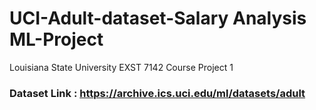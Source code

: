 # UCI-Adult-dataset-Salary Analysis ML-Project
Louisiana State University EXST 7142 Course Project 1
### Dataset Link : https://archive.ics.uci.edu/ml/datasets/adult 
